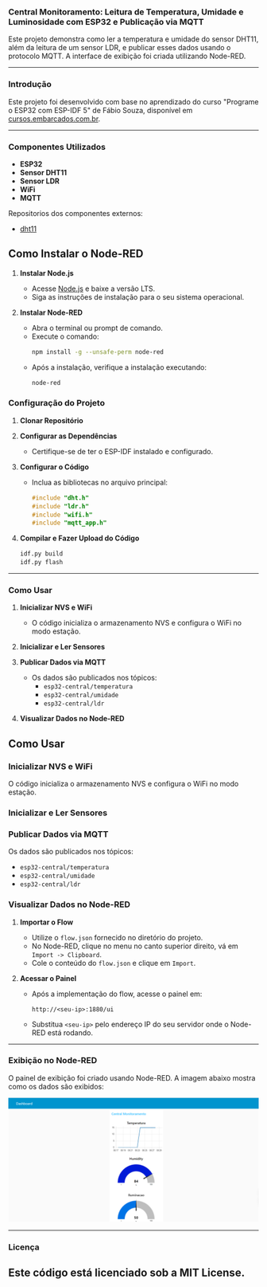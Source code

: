### Central Monitoramento: Leitura de Temperatura, Umidade e Luminosidade com ESP32 e Publicação via MQTT

Este projeto demonstra como ler a temperatura e umidade do sensor DHT11, além da leitura de um sensor LDR, e publicar esses dados usando o protocolo MQTT. A interface de exibição foi criada utilizando Node-RED.

---

### Introdução

Este projeto foi desenvolvido com base no aprendizado do curso "Programe o ESP32 com ESP-IDF 5" de Fábio Souza, disponível em [cursos.embarcados.com.br](https://cursos.embarcados.com.br).

---

### Componentes Utilizados

- **ESP32**
- **Sensor DHT11**
- **Sensor LDR**
- **WiFi**
- **MQTT**

Repositorios dos componentes externos:
- [dht11](https://github.com/UncleRus/esp-idf-lib)

## Como Instalar o Node-RED

1. **Instalar Node.js**
   - Acesse [Node.js](https://nodejs.org/) e baixe a versão LTS.
   - Siga as instruções de instalação para o seu sistema operacional.

2. **Instalar Node-RED**
   - Abra o terminal ou prompt de comando.
   - Execute o comando: 
     ```bash
     npm install -g --unsafe-perm node-red
     ```
   - Após a instalação, verifique a instalação executando:
     ```bash
     node-red
     ```

### Configuração do Projeto

1. **Clonar Repositório**

2. **Configurar as Dependências**
   - Certifique-se de ter o ESP-IDF instalado e configurado.

3. **Configurar o Código**
   - Inclua as bibliotecas no arquivo principal:
     ```c
     #include "dht.h"
     #include "ldr.h"
     #include "wifi.h"
     #include "mqtt_app.h"
     ```

4. **Compilar e Fazer Upload do Código**
   ```sh
   idf.py build
   idf.py flash
   ```

---

### Como Usar

1. **Inicializar NVS e WiFi**
   - O código inicializa o armazenamento NVS e configura o WiFi no modo estação.
   
2. **Inicializar e Ler Sensores**
   
3. **Publicar Dados via MQTT**
   - Os dados são publicados nos tópicos:
     - `esp32-central/temperatura`
     - `esp32-central/umidade`
     - `esp32-central/ldr`
     
4. **Visualizar Dados no Node-RED**


## Como Usar

### Inicializar NVS e WiFi

O código inicializa o armazenamento NVS e configura o WiFi no modo estação.

### Inicializar e Ler Sensores

### Publicar Dados via MQTT

Os dados são publicados nos tópicos:
- `esp32-central/temperatura`
- `esp32-central/umidade`
- `esp32-central/ldr`

### Visualizar Dados no Node-RED

1. **Importar o Flow**
   - Utilize o `flow.json` fornecido no diretório do projeto.
   - No Node-RED, clique no menu no canto superior direito, vá em `Import -> Clipboard`.
   - Cole o conteúdo do `flow.json` e clique em `Import`.

2. **Acessar o Painel**
   - Após a implementação do flow, acesse o painel em: 
     ```
     http://<seu-ip>:1880/ui
     ```
   - Substitua `<seu-ip>` pelo endereço IP do seu servidor onde o Node-RED está rodando.
---

### Exibição no Node-RED

O painel de exibição foi criado usando Node-RED. A imagem abaixo mostra como os dados são exibidos:

![Painel Node-RED](img/painel.png)

---

### Licença

Este código está licenciado sob a MIT License.
---


